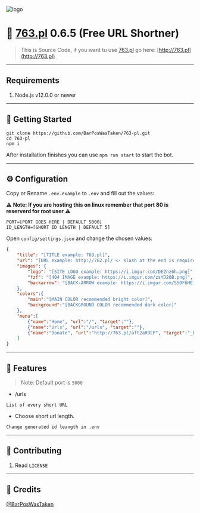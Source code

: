 ![logo](https://i.imgur.com/sXnY54H.png)
# 🍔 [763.pl](https://github.com/BarPosWasTaken/763-pl) 0.6.5 (Free URL Shortner)
> This is Source Code, if you want tu use [763.pl](https://github.com/BarPosWasTaken/763-pl) go here: [http://763.pl](http://763.pl)

---

## Requirements

1. Node.js v12.0.0 or newer

---

## 🚀 Getting Started

```
git clone https://github.com/BarPosWasTaken/763-pl.git
cd 763-pl
npm i
```

After installation finishes you can use `npm run start` to start the bot.

---

## ⚙️ Configuration

Copy or Rename `.env.example` to `.env` and fill out the values:

⚠️ **Note: If you are hosting this on linux remember that port 80 is reserverd for root user** ⚠️

```
PORT=[PORT GOES HERE | DEFAULT 5000]
ID_LENGTH=[SHORT ID LENGTH | DEFAULT 5]
```

Open `config/settings.json` and change the chosen values:

```json
{
    "title": "[TITLE example: 763.pl]",
    "url": "[URL example: http://762.pl/ <- slash at the end is required!]",
    "images": {
        "logo": "[SITE LOGO example: https://i.imgur.com/DEZnz6h.png]",
        "fzf": "[404 IMAGE example: https://i.imgur.com/zsYD2OB.png]",
        "backarrow": "[BACK-ARROW example: https://i.imgur.com/55OF6HE.png]"
    },
    "colors":{
        "main":"[MAIN COLOR recommended bright color]",
        "background":"[BACKGROUND COLOR recommended dark color]"
    },
    "menu":[
        {"name":"Home", "url":"/", "target":""},
        {"name":"Urls", "url":"/urls", "target":""},
        {"name":"Donate", "url":"http://763.pl/aft2aR9EP", "target":"_blank"}
    ]
}
```

---

## 📝 Features

> Note: Default port is `5000`

* /urls

`List of every short URL`

* Choose short url length.

`Change generated id leangth in .env`

---

## 🤝 Contributing

   1. Read `LICENSE`

---

## 📝 Credits

[@BarPosWasTaken](https://github.com/BarPosWasTaken) 